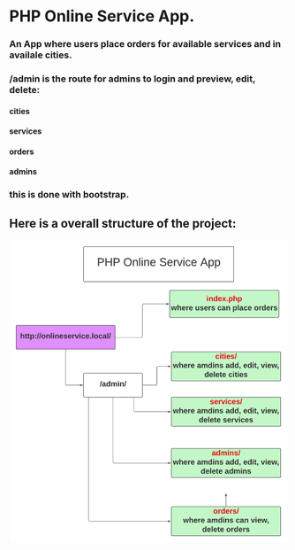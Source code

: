 # PHP Online Service App.
### An App where users place orders for available services and in availale cities.
### /admin is the route for admins to login and preview, edit, delete:
#### cities
#### services
#### orders
#### admins

### this is done with bootstrap.

## Here is a overall structure of the project:

![project-diagram](project-diagram.png?raw=true "Title")